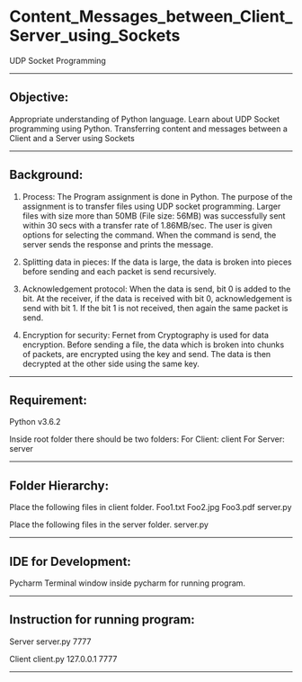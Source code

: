 # Content_Messages_between_Client_Server_using_Sockets
UDP Socket Programming

---------------------------------------------------------------------------------------------------
Objective:
---------------------------------------------------------------------------------------------------
Appropriate understanding of Python language.
Learn about UDP Socket programming using Python.
Transferring content and messages between a Client and a Server using Sockets

---------------------------------------------------------------------------------------------------
Background:
---------------------------------------------------------------------------------------------------
1. Process:
   The Program assignment is done in Python. The purpose of the assignment is to 
   transfer files using UDP socket programming.
   Larger files with size more than 50MB (File size: 56MB) was successfully sent 
   within 30 secs with a transfer rate of 1.86MB/sec.
   The user is given options for selecting the command.
   When the command is send, the server sends the response and prints the message.
   
2. Splitting data in pieces:
   If the data is large, the data is broken into pieces before sending and each
   packet is send recursively.

3. Acknowledgement protocol:
   When the data is send, bit 0 is added to the bit.
   At the receiver, if the data is received with bit 0, acknowledgement is send
   with bit 1.
   If the bit 1 is not received, then again the same packet is send.
	
4. Encryption for security:
   Fernet from Cryptography is used for data encryption. Before sending a file, 
   the data which is broken into chunks of packets, are encrypted using the key 
   and send. The data is then decrypted at the other side using the same key.

---------------------------------------------------------------------------------------------------
Requirement:
---------------------------------------------------------------------------------------------------
Python v3.6.2

Inside root folder there should be two folders:
For Client: client
For Server: server

---------------------------------------------------------------------------------------------------
Folder Hierarchy:
---------------------------------------------------------------------------------------------------
Place the following files in client folder.
Foo1.txt
Foo2.jpg
Foo3.pdf
server.py

Place the following files in the server folder.
server.py

---------------------------------------------------------------------------------------------------
IDE for Development:
---------------------------------------------------------------------------------------------------
Pycharm
Terminal window inside pycharm for running program.

---------------------------------------------------------------------------------------------------
Instruction for running program:
---------------------------------------------------------------------------------------------------
Server 
server.py 7777

Client
client.py 127.0.0.1 7777

---------------------------------------------------------------------------------------------------
